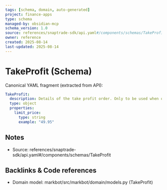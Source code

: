 ```yaml
---
tags: [schema, domain, auto-generated]
project: finance-apps
type: schema
managed-by: obsidian-mcp
schema_version: 1.0
source: references/snaptrade-sdk/api.yaml#/components/schemas/TakeProfit
owner: reference
created: 2025-08-14
last-updated: 2025-08-14
---
```


# TakeProfit (Schema)

Canonical YAML fragment (extracted from API):

```yaml
TakeProfit:
  description: Details of the take profit order. Only to be used when order_class = BRACKET.
  type: object
  properties:
    limit_price:
      type: string
      example: "49.95"
```

## Notes
- Source: references/snaptrade-sdk/api.yaml#/components/schemas/TakeProfit

## Backlinks & Code references
- Domain model: markbot/src/markbot/domain/models.py (TakeProfit)
